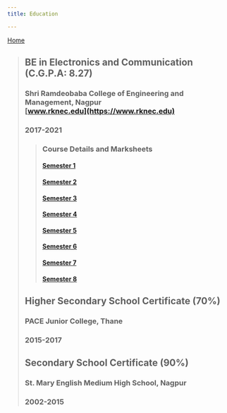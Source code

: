 ```yaml
---
title: Education

---
```

[Home](https://www.adivardhan.tech) 

> ##  BE in Electronics and Communication (C.G.P.A: 8.27)
> ### Shri Ramdeobaba College of Engineering and Management, Nagpur <br>[www.rknec.edu](https://www.rknec.edu)
> ### 2017-2021
>> ### Course Details and Marksheets
>> #### [Semester 1](/education/marksheets/Semester1.pdf)
>> #### [Semester 2](/education/marksheets/Semester2.pdf)
>> #### [Semester 3](/education/marksheets/Semester3.pdf)
>> #### [Semester 4](/education/marksheets/Semester4.pdf)
>> #### [Semester 5](/education/marksheets/Semester5.pdf)
>> #### [Semester 6](/education/marksheets/Semester6.pdf)
>> #### [Semester 7](/education/marksheets/Semester7.pdf)
>> #### [Semester 8](/education/marksheets/Semester8.pdf)
>
> ## Higher Secondary School Certificate (70%)
> ### PACE Junior College, Thane
> ### 2015-2017
> ## Secondary School Certificate (90%)
> ### St. Mary English Medium High School, Nagpur
> ### 2002-2015



